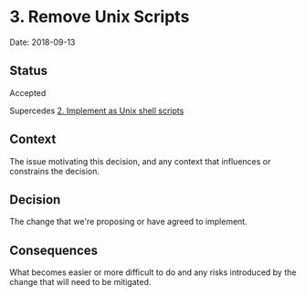 # 3. Remove Unix Scripts

Date: 2018-09-13

## Status

Accepted

Supercedes [2. Implement as Unix shell scripts](0002-implement-as-unix-shell-scripts.md)

## Context

The issue motivating this decision, and any context that influences or constrains the decision.

## Decision

The change that we're proposing or have agreed to implement.

## Consequences

What becomes easier or more difficult to do and any risks introduced by the change that will need to be mitigated.
